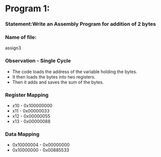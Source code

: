# Program 1: 
### Statement:Write an Assembly Program for addition of 2 bytes

### Name of file:
assign3

### Observation - Single Cycle
- The code loads the address of the variable holding the bytes.
- It then loads the bytes into two registers.
- Then it adds and saves the sum of the bytes.
 
### Register Mapping
- x10 - 0x100000000
- x11 - 0x00000033
- x12 - 0x00000055
- x13 - 0x00000088

### Data Mapping
- 0x10000004 - 0x00000000
- 0x10000000 - 0x00885533
